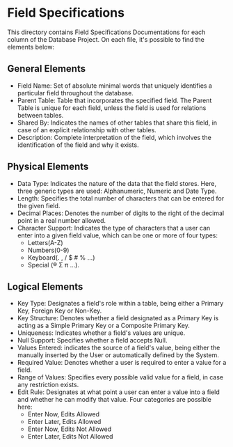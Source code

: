 # Field Specifications

This directory contains Field Specifications Documentations for each column of the Database Project. On each file, it's possible to find the elements below:

## General Elements

- Field Name: Set of absolute minimal words that uniquely identifies a particular field throughout the database.
- Parent Table: Table that incorporates the specified field. The Parent Table is unique for each field, unless the field is used for relations between tables.
- Shared By: Indicates the names of other tables that share this field, in case of an explicit relationship with other tables.
- Description: Complete interpretation of the field, which involves  the identification of the field and why it exists.

## Physical Elements

- Data Type: Indicates the nature of the data that the field stores. Here, three generic types are used: Alphanumeric, Numeric and Date Type.
- Length: Specifies the total number of characters that can be entered for the given field.
- Decimal Places: Denotes the number of digits to the right of the decimal point in a real number allowed.
- Character Support: Indicates the type of characters that a user can enter into a given field value, which can be one or more of four types: 
    - Letters(A-Z) 
    - Numbers(0-9) 
    - Keyboard(. , / $ # % ...)
    - Special (® Σ π ...).

## Logical Elements

- Key Type: Designates a field's role within a table, being either a Primary Key, Foreign Key or Non-Key.
- Key Structure: Denotes whether a field designated as a Primary Key is acting as a Simple Primary Key or a Composite Primary Key.
- Uniqueness: Indicates whether a field's values are unique.
- Null Support: Specifies whether a field accepts Null.
- Values Entered: indicates the source of a field's value, being either the manually inserted by the User or automatically defined by the System.
- Required Value: Denotes whether a user is required to enter a value for a field.
- Range of Values: Specifies every possible valid value for a field, in case any restriction exists.
- Edit Rule: Designates at what point a user can enter a value into a field and whether he can modify that value.  Four categories are possible here:
    - Enter Now, Edits Allowed
    - Enter Later, Edits Allowed
    - Enter Now, Edits Not Allowed
    - Enter Later, Edits Not Allowed

